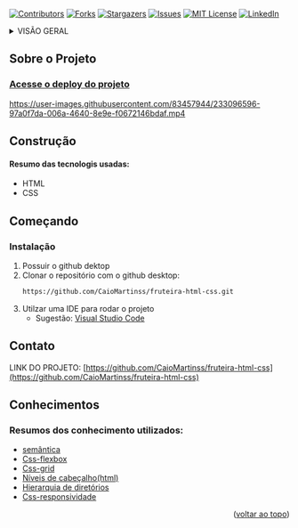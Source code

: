 
<a name="readme-top"></a>

[![Contributors][contributors-shield]][contributors-url]
[![Forks][forks-shield]][forks-url]
[![Stargazers][stars-shield]][stars-url]
[![Issues][issues-shield]][issues-url]
[![MIT License][license-shield]][license-url]
[![LinkedIn][linkedin-shield]](https://www.linkedin.com/in/caio-martinss/)


<!-- TABLE OF CONTENTS -->
<details>
 <summary> VISÃO GERAL</summary>
  <ol>
    <li>
      <a href="#sobre-o-projeto">Sobre o Projeto</a>
      <ul>
        <li><a href="#construção">Construção</a></li>
      </ul>
    </li>
    <li>
      <a href="#começando">Começando</a>
      <ul>
        <li><a href="#instalação">Instalação</a></li>
      </ul>
    </li>
    <li><a href="#contato">Contato</a></li>
    <li><a href="#conhecimentos">Conhecimentos</a></li>
  </ol>
</details>



<!-- Sobre o Projeto -->
## Sobre o Projeto

<div style="position:relative;width:fit-content;height:fit-content;">
 
### [Acesse o deploy do projeto](https://fruteira-html-css.netlify.app/) 
https://user-images.githubusercontent.com/83457944/233096596-97a0f7da-006a-4640-8e9e-f0672146bdaf.mp4

## Construção
 #### Resumo das tecnologis usadas:
  - HTML
  - CSS

<!-- GETTING STARTED -->
## Começando
 ### Instalação
1. Possuir o github dektop
2. Clonar o repositório com o github desktop:
   ```sh
   https://github.com/CaioMartinss/fruteira-html-css.git
   ```
3. Utilzar uma IDE para rodar o projeto
     - Sugestão: [Visual Studio Code](https://code.visualstudio.com/)

<!-- Contato -->
## Contato
<!-- Caio Martins do Nascimento - [@your_twitter](https://twitter.com/your_username) - email@example.com -->

LINK DO PROJETO: [https://github.com/CaioMartinss/fruteira-html-css](https://github.com/CaioMartinss/fruteira-html-css)

<!-- ACKNOWLEDGMENTS -->
## Conhecimentos
 ### Resumos dos conhecimento utilizados:

* [semântica]()
* [Css-flexbox]()
* [Css-grid]()
* [Níveis de cabeçalho(html)]()
* [Hierarquia de diretórios]()
* [Css-responsividade]()


<p align="right">(<a href="#readme-top">voltar ao topo</a>)</p>


<!-- MARKDOWN LINKS & IMAGES -->
<!-- https://www.markdownguide.org/basic-syntax/#reference-style-links -->
[contributors-shield]: https://img.shields.io/github/contributors/othneildrew/Best-README-Template.svg?style=for-the-badge
[contributors-url]: https://github.com/othneildrew/Best-README-Template/graphs/contributors
[forks-shield]: https://img.shields.io/github/forks/othneildrew/Best-README-Template.svg?style=for-the-badge
[forks-url]: https://github.com/othneildrew/Best-README-Template/network/members
[stars-shield]: https://img.shields.io/github/stars/othneildrew/Best-README-Template.svg?style=for-the-badge
[stars-url]: https://github.com/othneildrew/Best-README-Template/stargazers
[issues-shield]: https://img.shields.io/github/issues/othneildrew/Best-README-Template.svg?style=for-the-badge
[issues-url]: https://github.com/othneildrew/Best-README-Template/issues
[license-shield]: https://img.shields.io/github/license/othneildrew/Best-README-Template.svg?style=for-the-badge
[license-url]: https://github.com/othneildrew/Best-README-Template/blob/master/LICENSE.txt
[linkedin-shield]: https://img.shields.io/badge/-LinkedIn-black.svg?style=for-the-badge&logo=linkedin&colorB=555
[linkedin-url]: https://linkedin.com/in/othneildrew
[product-screenshot]: images/screenshot.png
[Next.js]: https://img.shields.io/badge/next.js-000000?style=for-the-badge&logo=nextdotjs&logoColor=white
[Next-url]: https://nextjs.org/
[React.js]: https://img.shields.io/badge/React-20232A?style=for-the-badge&logo=react&logoColor=61DAFB
[React-url]: https://reactjs.org/
[Vue.js]: https://img.shields.io/badge/Vue.js-35495E?style=for-the-badge&logo=vuedotjs&logoColor=4FC08D
[Vue-url]: https://vuejs.org/
[Angular.io]: https://img.shields.io/badge/Angular-DD0031?style=for-the-badge&logo=angular&logoColor=white
[Angular-url]: https://angular.io/
[Svelte.dev]: https://img.shields.io/badge/Svelte-4A4A55?style=for-the-badge&logo=svelte&logoColor=FF3E00
[Svelte-url]: https://svelte.dev/
[Laravel.com]: https://img.shields.io/badge/Laravel-FF2D20?style=for-the-badge&logo=laravel&logoColor=white
[Laravel-url]: https://laravel.com
[Bootstrap.com]: https://img.shields.io/badge/Bootstrap-563D7C?style=for-the-badge&logo=bootstrap&logoColor=white
[Bootstrap-url]: https://getbootstrap.com
[JQuery.com]: https://img.shields.io/badge/jQuery-0769AD?style=for-the-badge&logo=jquery&logoColor=white
[JQuery-url]: https://jquery.com 

